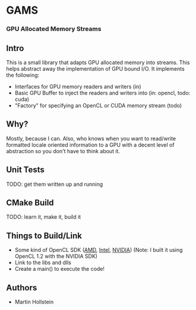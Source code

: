 # GAMS
### GPU Allocated Memory Streams

## Intro
This is a small library that adapts GPU allocated memory into streams. This helps abstract away the implementation of GPU bound I/O. It implements the following:

- Interfaces for GPU memory readers and writers (in)
- Basic GPU Buffer to inject the readers and writers into (in: opencl, todo: cuda)
- "Factory" for specifying an OpenCL or CUDA memory stream (todo)

## Why?
Mostly, because I can. Also, who knows when you want to read/write formatted locale oriented information to a GPU with a decent level of abstraction so you don't have to think about it.

## Unit Tests
TODO: get them written up and running

## CMake Build
TODO: learn it, make it, build it

## Things to Build/Link
- Some kind of OpenCL SDK ([AMD](http://developer.amd.com/tools-and-sdks/opencl-zone/amd-accelerated-parallel-processing-app-sdk/), [Intel](https://software.intel.com/en-us/intel-opencl?cid=sem43700008897667599&intel_term=intel+opencl+sdk&gclid=CJ3G-4Pp-dICFYNGXgodd9YKSQ&gclsrc=aw.ds), [NVIDIA](https://developer.nvidia.com/cuda-downloads)) (Note: I built it using OpenCL 1.2 with the NVIDIA SDK)
- Link to the libs and dlls
- Create a main() to execute the code!

## Authors
- Martin Hollstein
